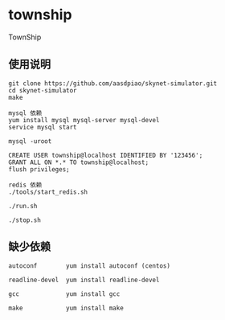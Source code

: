 # township

TownShip

## 使用说明
    git clone https://github.com/aasdpiao/skynet-simulator.git
    cd skynet-simulator
    make

    mysql 依赖
    yum install mysql mysql-server mysql-devel
    service mysql start

    mysql -uroot

    CREATE USER township@localhost IDENTIFIED BY '123456';
    GRANT ALL ON *.* TO township@localhost;
    flush privileges; 

    redis 依赖
    ./tools/start_redis.sh

    ./run.sh

    ./stop.sh

## 缺少依赖
    autoconf        yum install autoconf (centos)

    readline-devel  yum install readline-devel

    gcc             yum install gcc

    make            yum install make

